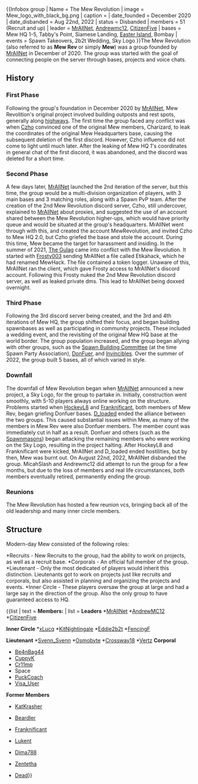 {{Infobox group
| Name = The Mew Revolution
| image = Mew_logo_with_black_bg.png
| caption =
| date_founded = December 2020
| date_disbanded = Aug 22nd, 2022
| status = Disbanded
| members = 51 (Recruit and up)
| leader = [MrAllNet](https://2b2t.miraheze.org/wiki/MrAllNet), [Andrewmc12](https://2b2t.miraheze.org/wiki/Andrewmc12), [CitizenFive](https://2b2t.miraheze.org/wiki/CitizenFive)
| bases = Mew HQ 1-5, Tabby's Point, Siamese Landing, [Easter Island](https://2b2t.miraheze.org/wiki/Easter_Island), Bombay
| events = Spawn Takeovers, 2b2t Wedding, Sky Logo
}}The Mew Revolution (also referred to as **Mew Rev** or simply **Mew**) was a group founded by [MrAllNet](https://2b2t.miraheze.org/wiki/MrAllNet) in December of 2020. The group was started with the goal of connecting people on the server through bases, projects and voice chats.
## History
### First Phase
Following the group's foundation in December 2020 by [MrAllNet](https://2b2t.miraheze.org/wiki/MrAllNet), Mew Revolition's original project involved building outposts and rest spots, generally along [highways](https://2b2t.miraheze.org/wiki/highways). The first time the group faced any conflict was when [Czho](https://2b2t.miraheze.org/wiki/Czho) convinced one of the original Mew members, Charizard, to leak the coordinates of the original Mew Headquarters base, causing the subsequent deletion of the first discord. However, Czho influence did not come to light until much later.  After the leaking of Mew HQ 1's coordinates in general chat of the first discord, it was abandoned, and the discord was deleted for a short time.

### Second Phase
A few days later, [MrAllNet](https://2b2t.miraheze.org/wiki/MrAllNet) launched the 2nd iteration of the server, but this time, the group would be a multi-division organization of players, with 3 main bases and 3 matching roles, along with a Spawn PvP team. After the creation of the 2nd Mew Revolution discord server, Czho, still undercover, explained to [MrAllNet](https://2b2t.miraheze.org/wiki/MrAllNet) about proxies, and suggested the use of an account shared between the Mew Revolution higher-ups, which would have priority queue and would be situated at the group's headquarters. MrAllNet went through with this, and created the account MewRevolution, and invited Czho to Mew HQ 2.0, but Czho griefed the base and stole the account. During this time, Mew became the target for harassment and insiding. In the summer of 2021, [The Gulag](https://2b2t.miraheze.org/wiki/The_Gulag) came into conflict with the Mew Revolution. It started with [Frosty003](https://2b2t.miraheze.org/wiki/Frosty003) sending MrAllNet a file called Etikahack, which he had renamed MewHack. The file contained a token logger. Unaware of this, MrAllNet ran the client, which gave Frosty access to MrAllNet's discord account. Following this Frosty nuked the 2nd Mew Revolution discord server, as well as leaked private dms. This lead to MrAllNet being doxxed overnight.

### Third Phase
Following the 3rd discord server being created, and the 3rd and 4th iterations of Mew HQ, the group shifted their focus, and began building spawnbases as well as participating in community projects. These included a wedding event, and the revisiting of the original Mew HQ base at the world border. The group population increased, and the group began allying with other groups, such as the [Spawn Building Committee](https://2b2t.miraheze.org/wiki/Spawn_Building_Committee) (at the time Spawn Party Association), [DonFuer](https://2b2t.miraheze.org/wiki/DonFuer), and [Invincibles](https://2b2t.miraheze.org/wiki/Invincibles). Over the summer of 2022, the group built 5 bases, all of which varied in style.

### Downfall
The downfall of Mew Revolution began when [MrAllNet](https://2b2t.miraheze.org/wiki/MrAllNet) announced a new project, a Sky Logo, for the group to partake in. Initially, construction went smoothly, with 5-10 players always online working on the structure. Problems started when [HockeyL8](https://2b2t.miraheze.org/wiki/HockeyL8) and [Franknificant](https://2b2t.miraheze.org/wiki/Franknificant), both members of Mew Rev, began griefing Donfuer bases. [D_loaded](https://2b2t.miraheze.org/wiki/D_loaded) ended the alliance between the two groups. This caused substantial issues within Mew, as many of the members in Mew Rev were also Donfuer members. The member count was immediately cut in half as a result. Donfuer and others (such as the [Spawnmasons](https://2b2t.miraheze.org/wiki/Spawnmasons)) began attacking the remaining members who were working on the Sky Logo, resulting in the project halting. After HockeyL8 and Franknificant were kicked, MrAllNet and D_loaded ended hostilities, but by then, Mew was burnt out. On August 22nd, 2022, MrAllNet disbanded the group. MicahSlash and Andrewmc12 did attempt to run the group for a few months, but due to the loss of members and real life circumstances, both members eventually retired, permanently ending the group.

### Reunions
The Mew Revolution has hosted a few reunion vcs, bringing back all of the old leadership and many inner circle members.

## Structure
Modern-day Mew consisted of the following roles:

*Recruits - New Recruits to the group, had the ability to work on projects, as well as a recruit base.
*Corporals - An official full member of the group.
*Lieutenant - Only the most dedicated of players would inherit this distinction. Lieutenants got to work on projects just like recruits and corporals, but also assisted in planning and organizing the projects and events.
*Inner Circle - These players oversaw the group at large and had a large say in the direction of the group. Also the only group to have guaranteed access to HQ.<br />

{{list | text = **Members:**
| list =
**Leaders**
*[MrAllNet](https://2b2t.miraheze.org/wiki/MrAllNet)
*[AndrewMC12](https://2b2t.miraheze.org/wiki/AndrewMC12)
*[CitizenFive](https://2b2t.miraheze.org/wiki/User:MicahSlash)

**Inner Circle**
*[xLucq](https://2b2t.miraheze.org/wiki/xLucq)
*[KitNightingale](https://2b2t.miraheze.org/wiki/KitNightingale)
*[Eddie2b2t](https://2b2t.miraheze.org/wiki/Eddie2b2t)
*[FencingF](https://2b2t.miraheze.org/wiki/FencingF)

**Lieutenant**
*[Svenn_Svenn](https://2b2t.miraheze.org/wiki/Svenn_Svenn)
*[Osmobyte](https://2b2t.miraheze.org/wiki/Osmobyte)
*[Crossway18](https://2b2t.miraheze.org/wiki/Crossway18)
*[Vertz](https://2b2t.miraheze.org/wiki/Vertz)
**Corporal**

* [Be4nBag44](https://2b2t.miraheze.org/wiki/Be4nBag44)
* [CuppyK](https://2b2t.miraheze.org/wiki/CuppyK)
* [Cr11mp](https://2b2t.miraheze.org/wiki/Cr11mp)
* Space
* [PuckCoach](https://2b2t.miraheze.org/wiki/PuckCoach)
* [Visa_User](https://2b2t.miraheze.org/wiki/Visa_User)

**Former Members**

* [KatKrasher](https://2b2t.miraheze.org/wiki/KatKrasher)
* [Beardler](https://2b2t.miraheze.org/wiki/Beardler)

* [Franknificant](https://2b2t.miraheze.org/wiki/Franknificant)

* [Lukent](https://2b2t.miraheze.org/wiki/Lukent)

* [Dima788](https://2b2t.miraheze.org/wiki/Dima788)

* [Zentetha](https://2b2t.miraheze.org/wiki/Zentetha)
* [Dead](https://2b2t.miraheze.org/wiki/Dead)}}